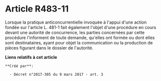 # Article R483-11

Lorsque la pratique anticoncurrentielle invoquée à l'appui d'une action fondée sur l'article L. 481-1 fait également l'objet
d'une procédure en cours devant une autorité de concurrence, les parties concernées par cette procédure l'informent de toute
demande, qu'elles ont formée ou dont elles sont destinataires, ayant pour objet la communication ou la production de pièces
figurant dans le dossier de l'autorité.

**Liens relatifs à cet article**

	**Créé par**:

	  - Décret n°2017-305 du 9 mars 2017 - art. 3
